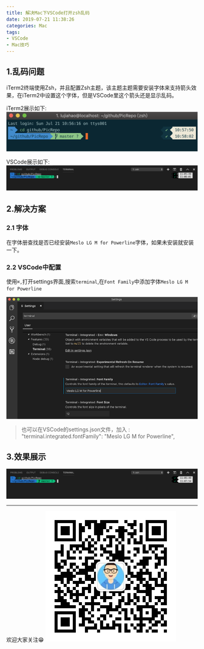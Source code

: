 ```yaml
---
title: 解决Mac下VSCode打开zsh乱码
date: 2019-07-21 11:38:26
categories: Mac
tags:
- VSCode
- Mac技巧
---
```


## 1.乱码问题
iTerm2终端使用Zsh，并且配置Zsh主题，该主题主题需要安装字体来支持箭头效果，在iTerm2中设置这个字体，但是VSCode里这个箭头还是显示乱码。

<!--more-->

iTerm2展示如下:
![](https://raw.githubusercontent.com/lujiahao0708/PicRepo/master/blogPic/Mac%E7%9B%B8%E5%85%B3/%E8%A7%A3%E5%86%B3Mac%E4%B8%8BVSCode%E6%89%93%E5%BC%80zsh%E4%B9%B1%E7%A0%81/iterm%E5%B1%95%E7%8E%B0.png)

VSCode展示如下:
![](https://raw.githubusercontent.com/lujiahao0708/PicRepo/master/blogPic/Mac%E7%9B%B8%E5%85%B3/%E8%A7%A3%E5%86%B3Mac%E4%B8%8BVSCode%E6%89%93%E5%BC%80zsh%E4%B9%B1%E7%A0%81/vscode%E4%B9%B1%E7%A0%81.png)

## 2.解决方案
### 2.1 字体
在字体册查找是否已经安装`Meslo LG M for Powerline`字体，如果未安装就安装一下。

### 2.2 VSCode中配置
使用`⌘,`打开settings界面,搜索`terminal`,在`Font Family`中添加字体`Meslo LG M for Powerline`

![](https://raw.githubusercontent.com/lujiahao0708/PicRepo/master/blogPic/Mac%E7%9B%B8%E5%85%B3/%E8%A7%A3%E5%86%B3Mac%E4%B8%8BVSCode%E6%89%93%E5%BC%80zsh%E4%B9%B1%E7%A0%81/%E4%BF%AE%E6%94%B9%E5%AD%97%E4%BD%93.png)

> 也可以在VSCode的settings.json文件，加入 : "terminal.integrated.fontFamily": "Meslo LG M for Powerline",

## 3.效果展示

![](https://raw.githubusercontent.com/lujiahao0708/PicRepo/master/blogPic/Mac%E7%9B%B8%E5%85%B3/%E8%A7%A3%E5%86%B3Mac%E4%B8%8BVSCode%E6%89%93%E5%BC%80zsh%E4%B9%B1%E7%A0%81/%E4%B9%B1%E7%A0%81%E8%A7%A3%E5%86%B3.png)



----
欢迎大家关注😁
![](https://github.com/lujiahao0708/PicRepo/raw/master/公众号二维码.jpg)

